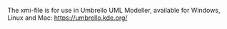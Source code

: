The xmi-file is for use in Umbrello UML Modeller, available for Windows, Linux and Mac:
https://umbrello.kde.org/
